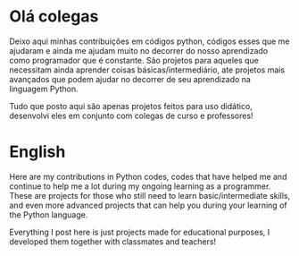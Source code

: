 # Olá colegas
 Deixo aqui minhas contribuições em códigos python, códigos esses que me ajudaram e ainda me ajudam muito no decorrer do nosso aprendizado como programador que é constante. São projetos para aqueles que necessitam ainda aprender coisas básicas/intermediário, ate projetos mais avançados que podem ajudar no decorrer de seu aprendizado na linguagem Python.

  Tudo que posto aqui são apenas projetos feitos para uso didático, desenvolvi eles em conjunto com colegas de curso e professores!

# English

Here are my contributions in Python codes, codes that have helped me and continue to help me a lot during my ongoing learning as a programmer. These are projects for those who still need to learn basic/intermediate skills, and even more advanced projects that can help you during your learning of the Python language.

Everything I post here is just projects made for educational purposes, I developed them together with classmates and teachers!
